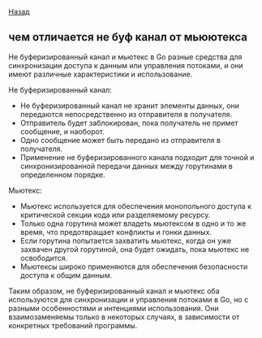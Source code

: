[Назад](/L1/L1_.md)

## чем отличается не буф канал от мьюютекса

Не буферизированный канал и мьютекс в Go разные средства для синхронизации доступа к данным или управления потоками, и они имеют различные характеристики и использование.

Не буферизированный канал:
- Не буферизированный канал не хранит элементы данных, они передаются непосредственно из отправителя в получателя.
- Отправитель будет заблокирован, пока получатель не примет сообщение, и наоборот.
- Одно сообщение может быть передано из отправителя в получателя.
- Применение не буферизированного канала подходит для точной и синхронизированной передачи данных между горутинами в определенном порядке.

Мьютекс:
- Мьютекс используется для обеспечения монопольного доступа к критической секции кода или разделяемому ресурсу.
- Только одна горутина может владеть мьютексом в одно и то же время, что предотвращает конфликты и гонки данных.
- Если горутина попытается захватить мьютекс, когда он уже захвачен другой горутиной, она будет ожидать, пока мьютекс не освободится.
- Мьютексы широко применяются для обеспечения безопасности доступа к общим данным.

Таким образом, не буферизированный канал и мьютекс оба используются для синхронизации и управления потоками в Go, но с разными особенностями и интенциями использования. Они взаимозаменяемы только в некоторых случаях, в зависимости от конкретных требований программы.